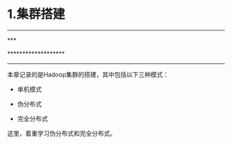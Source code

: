 # **1.集群搭建**

--- 

\*\*\* 

\*\*\*\*\*\*\*\*\*\*\*\*\*\*\*\*\*\*\*

---

本章记录的是Hadoop集群的搭建，其中包括以下三种模式：

* 单机模式

* 伪分布式

* 完全分布式

这里，着重学习伪分布式和完全分布式。

